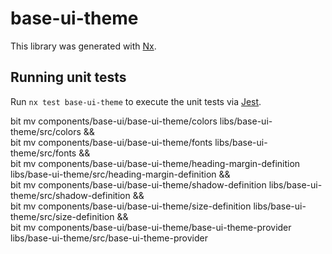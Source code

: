 # base-ui-theme

This library was generated with [Nx](https://nx.dev).

## Running unit tests

Run `nx test base-ui-theme` to execute the unit tests via [Jest](https://jestjs.io).

bit mv components/base-ui/base-ui-theme/colors libs/base-ui-theme/src/colors && \
bit mv components/base-ui/base-ui-theme/fonts libs/base-ui-theme/src/fonts && \
bit mv components/base-ui/base-ui-theme/heading-margin-definition libs/base-ui-theme/src/heading-margin-definition && \
bit mv components/base-ui/base-ui-theme/shadow-definition libs/base-ui-theme/src/shadow-definition && \
bit mv components/base-ui/base-ui-theme/size-definition libs/base-ui-theme/src/size-definition && \
bit mv components/base-ui/base-ui-theme/base-ui-theme-provider libs/base-ui-theme/src/base-ui-theme-provider
